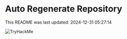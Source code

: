 # Auto Regenerate Repository

This README was last updated: 2024-12-31 05:27:14

 ![TryHackMe](https://tryhackme.com/badge/533634)